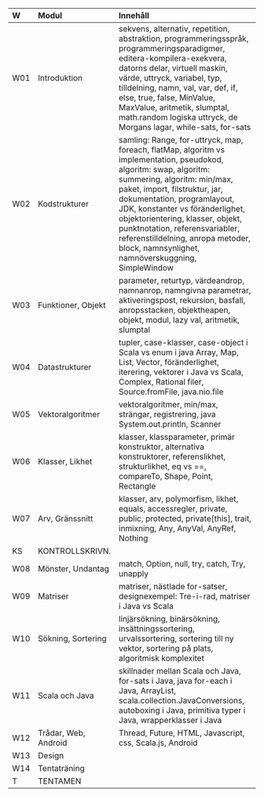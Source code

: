 | W   | Modul                | Innehåll |
|:----|:---------------------|:--|
| W01 | Introduktion         | sekvens, alternativ, repetition, abstraktion, programmeringsspråk, programmeringsparadigmer, editera-kompilera-exekvera, datorns delar, virtuell maskin, värde, uttryck, variabel, typ, tilldelning, namn, val, var, def, if, else, true, false, MinValue, MaxValue, aritmetik, slumptal, math.random logiska uttryck, de Morgans lagar, while-sats, for-sats |
| W02 | Kodstrukturer        | samling: Range, for-uttryck, map, foreach, flatMap, algoritm vs implementation, pseudokod, algoritm: swap, algoritm: summering, algoritm: min/max, paket, import, filstruktur, jar, dokumentation, programlayout, JDK, konstanter vs föränderlighet, objektorientering, klasser, objekt, punktnotation, referensvariabler, referenstilldelning, anropa metoder, block, namnsynlighet, namnöverskuggning, SimpleWindow |
| W03 | Funktioner, Objekt   | parameter, returtyp, värdeandrop, namnanrop, namngivna parametrar, aktiveringspost, rekursion, basfall, anropsstacken, objektheapen, objekt, modul, lazy val, aritmetik, slumptal |
| W04 | Datastrukturer       | tupler, case-klasser, case-object i Scala vs enum i java Array, Map, List, Vector, föränderlighet, iterering, vektorer i Java vs Scala, Complex, Rational filer, Source.fromFile, java.nio.file |
| W05 | Vektoralgoritmer     | vektoralgoritmer, min/max, strängar, registrering, java System.out.println, Scanner |
| W06 | Klasser, Likhet      | klasser, klassparameter, primär konstruktor, alternativa konstruktorer, referenslikhet, strukturlikhet, eq vs ==, compareTo, Shape, Point, Rectangle |
| W07 | Arv, Gränssnitt      | klasser, arv, polymorfism, likhet, equals, accessregler, private, public, protected, private[this], trait, inmixning, Any, AnyVal, AnyRef, Nothing |
| KS  | KONTROLLSKRIVN.      |  |
| W08 | Mönster, Undantag    | match, Option, null, try, catch, Try, unapply |
| W09 | Matriser             | matriser, nästlade for-satser, designexempel: Tre-i-rad, matriser i Java vs Scala |
| W10 | Sökning, Sortering   | linjärsökning, binärsökning, insättningssortering, urvalssortering, sortering till ny vektor, sortering på plats, algoritmisk komplexitet |
| W11 | Scala och Java       | skillnader mellan Scala och Java, for-sats i Java, java for-each i Java, ArrayList<Integer>, scala.collection.JavaConversions, autoboxing i Java, primitiva typer i Java, wrapperklasser i Java |
| W12 | Trådar, Web, Android | Thread, Future, HTML, Javascript, css, Scala.js, Android |
| W13 | Design               |  |
| W14 | Tentaträning         |  |
| T   | TENTAMEN             |  |